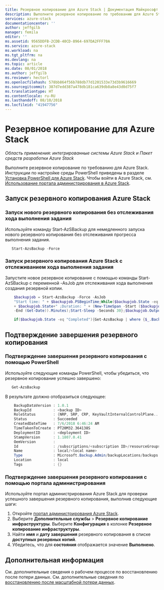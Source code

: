 ```yaml
---
title: Резервное копирование для Azure Stack | Документация Майкрософт
description: Выполните резервное копирование по требованию для Azure Stack.
services: azure-stack
documentationcenter: ''
author: jeffgilb
manager: femila
editor: ''
ms.assetid: 9565DDFB-2CDB-40CD-8964-697DA2FFF70A
ms.service: azure-stack
ms.workload: na
ms.tgt_pltfrm: na
ms.devlang: na
ms.topic: article
ms.date: 08/01/2018
ms.author: jeffgilb
ms.reviewer: hectorl
ms.openlocfilehash: 578bb864f56b788db77d1201533e73d3b9616669
ms.sourcegitcommit: 387d7edd387a478db181ca639db8a8e43d0d75f7
ms.translationtype: HT
ms.contentlocale: ru-RU
ms.lasthandoff: 08/10/2018
ms.locfileid: "41947756"
---
```

# <a name="back-up-azure-stack"></a>Резервное копирование для Azure Stack

*Область применения: интегрированные системы Azure Stack и Пакет средств разработки Azure Stack*

Выполните резервное копирование по требованию для Azure Stack. Инструкции по настройке среды PowerShell приведены в разделе [Установка PowerShell для Azure Stack](azure-stack-powershell-install.md). Чтобы войти в Azure Stack, см. [Использование портала администрирования в Azure Stack](azure-stack-manage-portals.md).

## <a name="start-azure-stack-backup"></a>Запуск резервного копирования Azure Stack

### <a name="start-a-new-backup-without-job-progress-tracking"></a>Запуск нового резервного копирования без отслеживания хода выполнения задания
Используйте команду Start-AzSBackup для немедленного запуска нового резервного копирования без отслеживания прогресса выполнения задания.

```powershell
   Start-AzsBackup -Force
```

### <a name="start-azure-stack-backup-with-job-progress-tracking"></a>Запуск резервного копирования Azure Stack с отслеживанием хода выполнения задания
Запустите новое резервное копирование с помощью команды Start-AzSBackup с переменной -AsJob для отслеживания хода выполнения создания резервной копии.

```powershell
    $backupjob = Start-AzsBackup -Force -AsJob 
    "Start time: " + $backupjob.PSBeginTime;While($backupjob.State -eq "Running"){("Job is currently: " `
    + $backupjob.State+" ;Duration: " + (New-TimeSpan -Start ($backupjob.PSBeginTime) `
    -End (Get-Date)).Minutes);Start-Sleep -Seconds 30};$backupjob.Output

    if($backupjob.State -eq "Completed"){Get-AzsBackup | where {$_.BackupId -eq $backupjob.Output.BackupId}}
```

## <a name="confirm-backup-has-completed"></a>Подтверждение завершения резервного копирования

### <a name="confirm-backup-has-completed-using-powershell"></a>Подтверждение завершения резервного копирования с помощью PowerShell
Используйте следующие команды PowerShell, чтобы убедиться, что резервное копирование успешно завершено:

```powershell
   Get-AzsBackup
```

В результате должно отобразиться следующее:

```powershell
    BackupDataVersion : 1.0.1
    BackupId          : <backup ID>
    RoleStatus        : {NRP, SRP, CRP, KeyVaultInternalControlPlane...}
    Status            : Succeeded
    CreatedDateTime   : 7/6/2018 6:46:24 AM
    TimeTakenToCreate : PT20M32.364138S
    DeploymentID      : <deployment ID>
    StampVersion      : 1.1807.0.41
    OemVersion        : 
    Id                : /subscriptions/<subscription ID>/resourceGroups/System.local/providers/Microsoft.Backup.Admin/backupLocations/local/backups/<backup ID>
    Name              : local/<local name>
    Type              : Microsoft.Backup.Admin/backupLocations/backups
    Location          : local
    Tags              : {}
```

### <a name="confirm-backup-has-completed-in-the-administration-portal"></a>Подтверждение завершения резервного копирования с помощью портала администрирования
Используйте портал администрирования Azure Stack для проверки успешного завершения резервного копирования, выполнив следующие шаги:

1. Откройте [портал администрирования Azure Stack](azure-stack-manage-portals.md).
2. Выберите **Дополнительные службы** > **Резервное копирование инфраструктуры**. Выберите **Конфигурация** в колонке **Резервное копирование инфраструктуры**.
3. Найти **имя** и **дату завершения** резервного копирования в списке **доступных резервных копий**.
4. Убедитесь, что для **состояния** отображается значение **Выполнено**.

## <a name="next-steps"></a>Дополнительная информация

См. дополнительные сведения о рабочем процессе по восстановлению после потери данных. См. дополнительные сведения по [восстановлению после масштабной потери данных](azure-stack-backup-recover-data.md).
